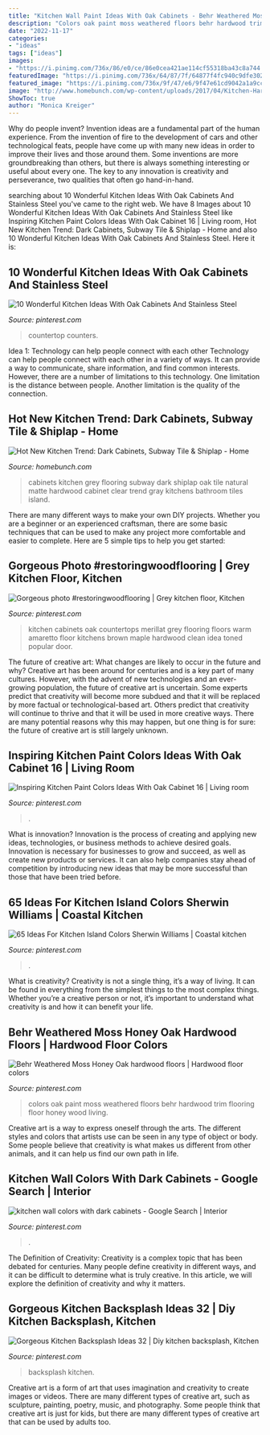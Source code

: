 ```yaml
---
title: "Kitchen Wall Paint Ideas With Oak Cabinets - Behr Weathered Moss Honey Oak Hardwood Floors"
description: "Colors oak paint moss weathered floors behr hardwood trim flooring floor honey wood living"
date: "2022-11-17"
categories:
- "ideas"
tags: ["ideas"]
images:
- "https://i.pinimg.com/736x/86/e0/ce/86e0cea421ae114cf55318ba43c8a744.jpg"
featuredImage: "https://i.pinimg.com/736x/64/87/7f/64877f4fc940c9dfe3024745a4f2ed76.jpg"
featured_image: "https://i.pinimg.com/736x/9f/47/e6/9f47e61cd9042a1a9ccbd9a12044023f.jpg"
image: "http://www.homebunch.com/wp-content/uploads/2017/04/Kitchen-Hardwood-Flooring.-Kitchen-Hardwood-Flooring.-Kitchen-Hardwood-Flooring.-Kitchen-Hardwood-Flooring.-Kitchen-Hardwood-Flooring.jpg"
ShowToc: true
author: "Monica Kreiger"
---
```



Why do people invent?
Invention ideas are a fundamental part of the human experience. From the invention of fire to the development of cars and other technological feats, people have come up with many new ideas in order to improve their lives and those around them. Some inventions are more groundbreaking than others, but there is always something interesting or useful about every one. The key to any innovation is creativity and perseverance, two qualities that often go hand-in-hand.

	

		
searching about 10 Wonderful Kitchen Ideas With Oak Cabinets And Stainless Steel you've came to the right web. We have 8 Images about 10 Wonderful Kitchen Ideas With Oak Cabinets And Stainless Steel like Inspiring Kitchen Paint Colors Ideas With Oak Cabinet 16 | Living room, Hot New Kitchen Trend: Dark Cabinets, Subway Tile &amp; Shiplap - Home and also 10 Wonderful Kitchen Ideas With Oak Cabinets And Stainless Steel. Here it is:
		
    
## 10 Wonderful Kitchen Ideas With Oak Cabinets And Stainless Steel

<img loading=lazy src="https://i.pinimg.com/736x/64/87/7f/64877f4fc940c9dfe3024745a4f2ed76.jpg" onerror="this.onerror=null;this.src='https://tse2.mm.bing.net/th?id=OIP.HH0E89eaWrGfbz6X0eMnhQHaLA&amp;pid=15.1';" alt="10 Wonderful Kitchen Ideas With Oak Cabinets And Stainless Steel">

_Source: pinterest.com_

>countertop counters. 

	

Idea 1: Technology can help people connect with each other
Technology can help people connect with each other in a variety of ways. It can provide a way to communicate, share information, and find common interests. However, there are a number of limitations to this technology. One limitation is the distance between people. Another limitation is the quality of the connection.

    
## Hot New Kitchen Trend: Dark Cabinets, Subway Tile &amp; Shiplap - Home

<img loading=lazy src="http://www.homebunch.com/wp-content/uploads/2017/04/Kitchen-Hardwood-Flooring.-Kitchen-Hardwood-Flooring.-Kitchen-Hardwood-Flooring.-Kitchen-Hardwood-Flooring.-Kitchen-Hardwood-Flooring.jpg" onerror="this.onerror=null;this.src='https://tse4.mm.bing.net/th?id=OIP.7totyi0H8Ve8ui1IIL1zuAHaKU&amp;pid=15.1';" alt="Hot New Kitchen Trend: Dark Cabinets, Subway Tile &amp; Shiplap - Home">

_Source: homebunch.com_

>cabinets kitchen grey flooring subway dark shiplap oak tile natural matte hardwood cabinet clear trend gray kitchens bathroom tiles island. 

	

There are many different ways to make your own DIY projects. Whether you are a beginner or an experienced craftsman, there are some basic techniques that can be used to make any project more comfortable and easier to complete. Here are 5 simple tips to help you get started:

    
## Gorgeous Photo #restoringwoodflooring | Grey Kitchen Floor, Kitchen

<img loading=lazy src="https://i.pinimg.com/736x/37/c0/a6/37c0a671ba1cd2072a7fcaf7307b32db.jpg" onerror="this.onerror=null;this.src='https://tse3.mm.bing.net/th?id=OIP.tfyZmQFpSrUW0xZP0JVbpwHaJ3&amp;pid=15.1';" alt="Gorgeous photo #restoringwoodflooring | Grey kitchen floor, Kitchen">

_Source: pinterest.com_

>kitchen cabinets oak countertops merillat grey flooring floors warm amaretto floor kitchens brown maple hardwood clean idea toned popular door. 

	

The future of creative art: What changes are likely to occur in the future and why?
Creative art has been around for centuries and is a key part of many cultures. However, with the advent of new technologies and an ever-growing population, the future of creative art is uncertain. Some experts predict that creativity will become more subdued and that it will be replaced by more factual or technological-based art. Others predict that creativity will continue to thrive and that it will be used in more creative ways. There are many potential reasons why this may happen, but one thing is for sure: the future of creative art is still largely unknown.

    
## Inspiring Kitchen Paint Colors Ideas With Oak Cabinet 16 | Living Room

<img loading=lazy src="https://i.pinimg.com/736x/a5/4b/eb/a54bebf66822802c1e6f6db528109815.jpg" onerror="this.onerror=null;this.src='https://tse1.mm.bing.net/th?id=OIP.sshvBr6YogFPQcHaVXDyvQHaKz&amp;pid=15.1';" alt="Inspiring Kitchen Paint Colors Ideas With Oak Cabinet 16 | Living room">

_Source: pinterest.com_

>. 

	

What is innovation?
Innovation is the process of creating and applying new ideas, technologies, or business methods to achieve desired goals. Innovation is necessary for businesses to grow and succeed, as well as create new products or services. It can also help companies stay ahead of competition by introducing new ideas that may be more successful than those that have been tried before.

    
## 65 Ideas For Kitchen Island Colors Sherwin Williams | Coastal Kitchen

<img loading=lazy src="https://i.pinimg.com/736x/9f/47/e6/9f47e61cd9042a1a9ccbd9a12044023f.jpg" onerror="this.onerror=null;this.src='https://tse3.mm.bing.net/th?id=OIP.jzrIxwcTyP73ektL25ueHwAAAA&amp;pid=15.1';" alt="65 Ideas For Kitchen Island Colors Sherwin Williams | Coastal kitchen">

_Source: pinterest.com_

>. 

	

What is creativity?
Creativity is not a single thing, it’s a way of living. It can be found in everything from the simplest things to the most complex things. Whether you’re a creative person or not, it’s important to understand what creativity is and how it can benefit your life.

    
## Behr Weathered Moss Honey Oak Hardwood Floors | Hardwood Floor Colors

<img loading=lazy src="https://i.pinimg.com/736x/e4/7d/42/e47d421c2b4ac49eec73259be80b0e74.jpg" onerror="this.onerror=null;this.src='https://tse1.mm.bing.net/th?id=OIP.VrpxjnBphSEgr-b2O_ONuAHaJ3&amp;pid=15.1';" alt="Behr Weathered Moss Honey Oak hardwood floors | Hardwood floor colors">

_Source: pinterest.com_

>colors oak paint moss weathered floors behr hardwood trim flooring floor honey wood living. 

	

Creative art is a way to express oneself through the arts. The different styles and colors that artists use can be seen in any type of object or body. Some people believe that creativity is what makes us different from other animals, and it can help us find our own path in life.

    
## Kitchen Wall Colors With Dark Cabinets - Google Search | Interior

<img loading=lazy src="https://i.pinimg.com/736x/86/e0/ce/86e0cea421ae114cf55318ba43c8a744.jpg" onerror="this.onerror=null;this.src='https://tse2.mm.bing.net/th?id=OIP.rXpw-30aL8zGTnp0F6wE5QHaEK&amp;pid=15.1';" alt="kitchen wall colors with dark cabinets - Google Search | Interior">

_Source: pinterest.com_

>. 

	

The Definition of Creativity:
Creativity is a complex topic that has been debated for centuries. Many people define creativity in different ways, and it can be difficult to determine what is truly creative. In this article, we will explore the definition of creativity and why it matters.

    
## Gorgeous Kitchen Backsplash Ideas 32 | Diy Kitchen Backsplash, Kitchen

<img loading=lazy src="https://i.pinimg.com/736x/45/15/9d/45159d6895211d74436795533fcae0c9.jpg" onerror="this.onerror=null;this.src='https://tse4.mm.bing.net/th?id=OIP.5NhmAIvVIgOi_zsZbZRffAHaJ4&amp;pid=15.1';" alt="Gorgeous Kitchen Backsplash Ideas 32 | Diy kitchen backsplash, Kitchen">

_Source: pinterest.com_

>backsplash kitchen. 

	

Creative art is a form of art that uses imagination and creativity to create images or videos. There are many different types of creative art, such as sculpture, painting, poetry, music, and photography. Some people think that creative art is just for kids, but there are many different types of creative art that can be used by adults too.

